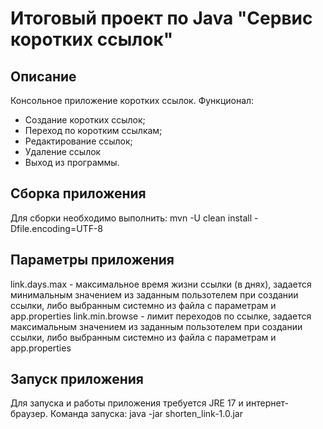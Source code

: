 # Итоговый проект по Java "Сервис коротких ссылок"
## Описание
Консольное приложение коротких ссылок. Функционал:
- Создание коротких ссылок;
- Переход по коротким ссылкам;
- Редактирование ссылок;
- Удаление ссылок
- Выход из программы.

## Сборка приложения
Для сборки необходимо выполнить:
mvn -U clean install -Dfile.encoding=UTF-8

## Параметры приложения
link.days.max - максимальное время жизни ссылки (в днях), задается минимальным значением
из заданным пользотелем при создании ссылки, либо выбранным системно из файла с параметрам
и app.properties
link.min.browse - лимит переходов по ссылке, задается максимальным значением
из заданным пользотелем при создании ссылки, либо выбранным системно из файла с параметрам
и app.properties

## Запуск приложения
Для запуска и работы приложения требуется JRE 17 и интернет-браузер. Команда запуска:
java -jar shorten_link-1.0.jar
